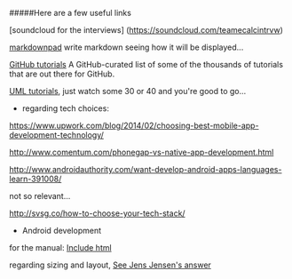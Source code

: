 #####Here are a few useful links

[soundcloud for the interviews] (https://soundcloud.com/teamecalcintrvw)

[markdownpad](http://www.markdownpad.com/) write markdown seeing how it will be displayed...

[GitHub tutorials](https://help.github.com/articles/good-resources-for-learning-git-and-github/) A GitHub-curated list
of some of the thousands of tutorials that are out there for GitHub.

[UML tutorials](https://www.youtube.com/watch?v=RRXe1omEGWQ&list=PLD4EF3E3AD055F3C7), 
just watch some 30 or 40 and you're good to go...


* regarding tech choices:
 
https://www.upwork.com/blog/2014/02/choosing-best-mobile-app-development-technology/

http://www.comentum.com/phonegap-vs-native-app-development.html

http://www.androidauthority.com/want-develop-android-apps-languages-learn-391008/

not so relevant...

http://svsg.co/how-to-choose-your-tech-stack/

* Android development

for the manual: [Include html](http://stackoverflow.com/questions/15564186/display-html-in-popup)

regarding sizing and layout, [See Jens Jensen's answer](http://stackoverflow.com/questions/7452741/what-is-androidweightsum-in-android-and-how-does-it-work)


